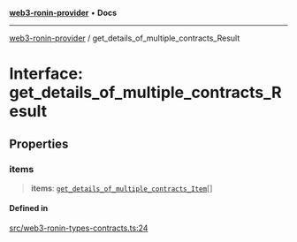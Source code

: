 [**web3-ronin-provider**](../README.md) • **Docs**

***

[web3-ronin-provider](../globals.md) / get\_details\_of\_multiple\_contracts\_Result

# Interface: get\_details\_of\_multiple\_contracts\_Result

## Properties

### items

> **items**: [`get_details_of_multiple_contracts_Item`](get_details_of_multiple_contracts_Item.md)[]

#### Defined in

[src/web3-ronin-types-contracts.ts:24](https://github.com/chuacw/web3-ronin-provider/blob/4a0b7e0e7b62260bac28b4a11f9e6d6a49bfdfb2/src/web3-ronin-types-contracts.ts#L24)
